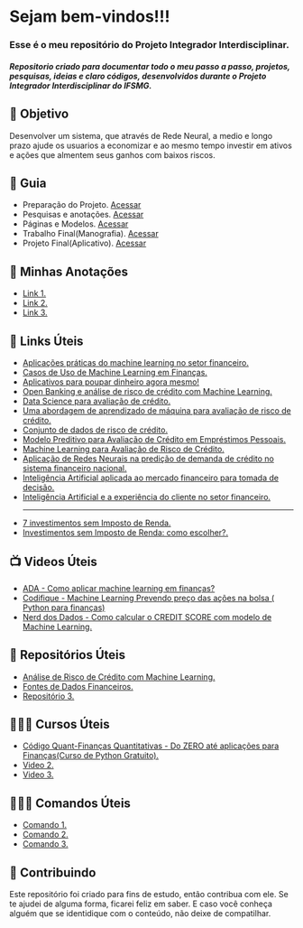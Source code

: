 <!--
# Projeto_-Integrador_Interdisciplinar
Repositorio criado para documentar todo o meu passo a passo, projetos, pesquisas, ideias e claro códigos, desenvolvidos durante o Projeto Integrador Interdisciplinar do IFSMG.
-->

<h1> Sejam bem-vindos!!!</h1>
<h3>Esse é o meu repositório do Projeto Integrador Interdisciplinar.</h3>
<h5> 
 Repositorio criado para documentar todo o meu passo a passo, projetos, pesquisas, ideias e claro códigos, desenvolvidos durante o Projeto Integrador Interdisciplinar do IFSMG.
 </h5> 

<h2> 🎯 Objetivo </h2>
Desenvolver um sistema, que através de Rede Neural, a medio e longo prazo ajude os usuarios a economizar e ao mesmo tempo investir em ativos e ações que almentem seus ganhos com baixos riscos.

<h2 dir="auto"> 🚦 Guia </h2>
<ul dir="auto">
 <li> Preparação do Projeto. <a href="https://">Acessar</a> </li>
 <li> Pesquisas e anotações. <a href="https://"> Acessar </a> </li>
 <li> Páginas e Modelos. <a href="https://"> Acessar </a> </li>
 <li> Trabalho Final(Manografia). <a href="https://github.com/Diegojfsr/Projeto_Integrador_Interdisciplinar/blob/main/Trabalho%20Final(Manografia)/Intelig%C3%AAncia%20Artificial%20Aplicada%20ao%20Mercado%20Financeiro%20para%20Investimentos%2C%20Economia%20e%20Tomada%20de%20Decis%C3%A3o.pdf"> Acessar </a> </li>
 <li> Projeto Final(Aplicativo). <a href="https://github.com/Diegojfsr/Projeto_Integrador_Interdisciplinar/blob/main/Projeto%20Final(Aplicativo)/Captura%20de%20tela%202023-03-23%20151129.jpg"> Acessar </a> </li>
 
 
</ul>


<h2 dir="auto"> 📝 Minhas Anotações </h2>
<ul dir="auto">
  <li><a href="https://"> Link 1. </a></li>
  <li><a href="https:/"> Link 2. </a></li>
  <li><a href="https://"> Link 3. </a></li>
  
</ul>

<h2 dir="auto"> 🔗 Links Úteis </h2>
<ul dir="auto">
  <li><a href="https://cantarinobrasileiro.com.br/blog/4-aplicacoes-praticas-do-machine-learning-no-setor-financeiro/">Aplicações práticas do machine learning no setor financeiro.</a></li>
  <li><a href="https://blog.dsacademy.com.br/10-casos-de-uso-de-machine-learning-em_financas/">Casos de Uso de Machine Learning em Finanças.</a></li>
  <li><a href="https://novoidealconsultoria.com.br/dicas/aplicativos-para-poupar-dinheiro-agora-mesmo/?pht=36801570733355363&utm_source=google&utm_medium=cpc&utm_campaign=google&gclid=Cj0KCQjw8e-gBhD0ARIsAJiDsaWVOEOA6ShuudFq_IJqEKcxe-3_5ouEyk42IlbH225V7fO-WSOWjq4aAjDuEALw_wcB">Aplicativos para poupar dinheiro agora mesmo!</a></li>
  <li><a href="https://www.linkedin.com/pulse/open-banking-e-an%C3%A1lise-de-risco-cr%C3%A9dito-com-machine-learning-vivas/?originalSubdomain=pt">Open Banking e análise de risco de crédito com Machine Learning.</a></li>
  <li><a href="https://ilumeo.com.br/todos-posts/2021/07/20/data-science-para-avaliacao-de-credito">Data Science para avaliação de crédito.</a></li>
  <li><a href="https://towardsdatascience.com/a-machine-learning-approach-to-credit-risk-assessment-ba8eda1cd11f">Uma abordagem de aprendizado de máquina para avaliação de risco de crédito.</a></li>
  <li><a href="https://www.kaggle.com/datasets/laotse/credit-risk-dataset">Conjunto de dados de risco de crédito.</a></li>
  <li><a href="https://webcache.googleusercontent.com/search?q=cache:_zEYhAiihvkJ:https://sol.sbc.org.br/index.php/erigo/article/download/9098/9000/&cd=17&hl=pt-PT&ct=clnk&gl=br">Modelo Preditivo para Avaliação de Crédito em Empréstimos Pessoais.</a></li>
  <li><a href="https://medium.com/data-hackers/machine-learning-para-avalia%C3%A7%C3%A3o-de-risco-de-cr%C3%A9dito-49578b03b4b8">Machine Learning para Avaliação de Risco de Crédito.</a></li>
  <li><a href="https://repositorio.unb.br/bitstream/10482/1269/1/DISSERTACAO_2008_JorcenilsonPMaia.pdf">Aplicação de Redes Neurais na predição de demanda de crédito no sistema financeiro nacional.</a></li>
  <li><a href="https://repositorio.unisagrado.edu.br/jspui/bitstream/handle/166/1/INTELIG%C3%8ANCIA%20ARTIFICIAL.pdf">Inteligência Artificial aplicada ao mercado financeiro para tomada de decisão.</a></li>
  <li><a href="https://keroinovar.com.br/inteligencia-artificial-e-experiencia-do-cliente-no-setor-financeiro/">Inteligência Artificial e a experiência do cliente no setor financeiro.</a></li>
 
 ----------------------------------------------------------------------------------------------------------------------------------------------------------------------
 <li><a href="https://riconnect.rico.com.vc/blog/investimentos-sem-imposto-renda/"> 7 investimentos sem Imposto de Renda.</a></li>
 <li><a href="https://blog.nubank.com.br/investimentos-sem-imposto-de-renda-2023/"> Investimentos sem Imposto de Renda: como escolher?.</a></li>

 
  
</ul>



<h2 dir="auto"> 📺 Videos Úteis </h2>
<ul dir="auto">
  <li><a href="https://www.youtube.com/watch?v=z7DJdwSvgzE"> ADA - Como aplicar machine learning em finanças? </a></li>
  <li><a href="https://www.youtube.com/watch?v=CvfAx3_nGME&t=2s"> Codifique - Machine Learning Prevendo preço das ações na bolsa ( Python para finanças) </a></li>
  <li><a href="https://www.youtube.com/watch?v=lK8ANM7VkNU"> Nerd dos Dados - Como calcular o CREDIT SCORE com modelo de Machine Learning. </a></li>
  
</ul>

<h2 dir="auto"> 💼 Repositórios Úteis </h2>
<ul dir="auto">
  <li><a href="https://github.com/otavio-s-s/data_science/blob/master/An%C3%A1lise%20de%20Risco%20de%20Cr%C3%A9dito%20com%20Machine%20Learning.ipynb"> Análise de Risco de Crédito com Machine Learning. </a></li>
  <li><a href="https://github.com/Tpessia/dados-financeiros"> Fontes de Dados Financeiros. </a></li>
  <li><a href="https://"> Repositório 3. </a></li>
  
</ul>

<h2 dir="auto"> 👨🏼‍🏫 Cursos Úteis </h2>
<ul dir="auto">
  <li><a href="https://"> Código Quant-Finanças Quantitativas - Do ZERO até aplicações para Finanças(Curso de Python Gratuito). </a></li>
  <li><a href="https://"> Video 2. </a></li>
  <li><a href="https://"> Video 3. </a></li>
  
</ul>


<h2 dir="auto"> 👩🏻‍💻 Comandos Úteis </h2>
<ul dir="auto">
  <li><a href="https://"> Comando 1. </a></li>
  <li><a href="https://"> Comando 2. </a></li>
  <li><a href="https://"> Comando 3. </a></li>
  
</ul>







<h2 dir="auto"> 🤝 Contribuindo </h2>
<p dir="auto">
  Este repositório foi criado para fins de estudo, então contribua com ele. Se te ajudei de alguma forma, ficarei feliz em
  saber. E caso você conheça alguém que se identidique com o conteúdo, não deixe de compatilhar.
</p>
